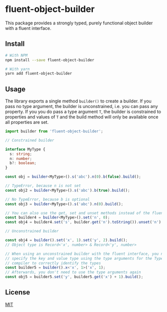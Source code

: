 # fluent-object-builder

This package provides a strongly typed, purely functional object builder with a fluent interface.

## Install

```sh
# With NPM
npm install --save fluent-object-builder

# With yarn
yarn add fluent-object-builder
```

## Usage

The library exports a single method `builder()` to create a builder. If you pass no type argument, the builder is unconstrained, i.e. you can pass any property. If you you do pass a type argument `T`, the builder is constrained to properties and values of `T` and the build method will only be available once all properties are set.

```ts
import builder from 'fluent-object-builder';

// Constrained builder

interface MyType {
  s: string;
  n: number;
  b?: boolean;
}

const obj = builder<MyType>().s('abc').n(0).b(false).build();

// TypeError, because n is not set
const obj2 = builder<MyType>().s('abc').b(true).build();

// No TypeError, because b is optional
const obj3 = builder<MyType>().s('abc').n(0).build();

// You can also use the get, set and unset methods instead of the fluent interface
const builder4 = builder<MyType>().set('n', 0);
const obj4 = builder4.set('s', builder.get('n').toString()).unset('n').set('n', 1).build();

// Unconstrained builder

const obj4 = builder().set('x', 1).set('y', 2).build();
// Object type is Record<'x', number> & Record<'y', number>

// When using an unconstrained builder with the fluent interface, you need to
// specify the key and value type using the type arguments for the TypeScript
// compiler to correctly identify the types
const builder5 = builder().x<'x', 1>('x', 1);
// Afterwards, you don't need to use the type arguments again
const obj5 = builder5.set('y', builder5.get('x') + 1).build();
```

## License

[MIT](LICENSE)
